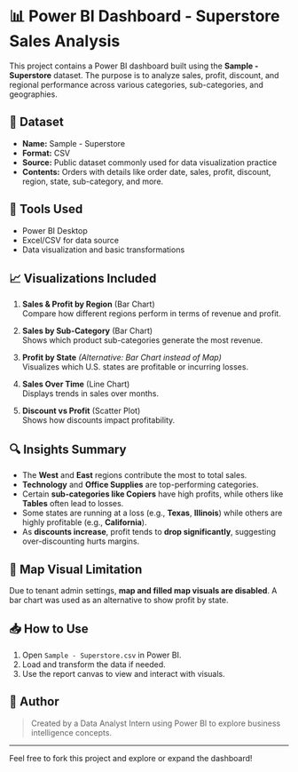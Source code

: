# 📊 Power BI Dashboard - Superstore Sales Analysis

This project contains a Power BI dashboard built using the **Sample - Superstore** dataset. The purpose is to analyze sales, profit, discount, and regional performance across various categories, sub-categories, and geographies.

## 📁 Dataset
- **Name:** Sample - Superstore
- **Format:** CSV
- **Source:** Public dataset commonly used for data visualization practice
- **Contents:** Orders with details like order date, sales, profit, discount, region, state, sub-category, and more.

## 🔧 Tools Used
- Power BI Desktop
- Excel/CSV for data source
- Data visualization and basic transformations

## 📈 Visualizations Included

1. **Sales & Profit by Region** (Bar Chart)  
   Compare how different regions perform in terms of revenue and profit.

2. **Sales by Sub-Category** (Bar Chart)  
   Shows which product sub-categories generate the most revenue.

3. **Profit by State** *(Alternative: Bar Chart instead of Map)*  
   Visualizes which U.S. states are profitable or incurring losses.

4. **Sales Over Time** (Line Chart)  
   Displays trends in sales over months.

5. **Discount vs Profit** (Scatter Plot)  
   Shows how discounts impact profitability.

## 🔍 Insights Summary

- The **West** and **East** regions contribute the most to total sales.
- **Technology** and **Office Supplies** are top-performing categories.
- Certain **sub-categories like Copiers** have high profits, while others like **Tables** often lead to losses.
- Some states are running at a loss (e.g., **Texas**, **Illinois**) while others are highly profitable (e.g., **California**).
- As **discounts increase**, profit tends to **drop significantly**, suggesting over-discounting hurts margins.

## 🚫 Map Visual Limitation
Due to tenant admin settings, **map and filled map visuals are disabled**. A bar chart was used as an alternative to show profit by state.

## 📥 How to Use

1. Open `Sample - Superstore.csv` in Power BI.
2. Load and transform the data if needed.
3. Use the report canvas to view and interact with visuals.

## 📌 Author

> Created by a Data Analyst Intern using Power BI to explore business intelligence concepts.

---

Feel free to fork this project and explore or expand the dashboard!
